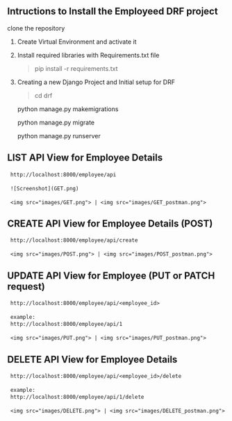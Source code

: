 ## Intructions to Install the Employeed DRF project

clone the repository


1. Create Virtual Environment and activate it

2. Install required libraries with Requirements.txt file
    > pip install -r requirements.txt

3. Creating a new Django Project and Initial setup for DRF
    > cd drf

    python manage.py makemigrations

    python manage.py migrate

    python manage.py runserver

## LIST API View for Employee Details
     http://localhost:8000/employee/api

     ![Screenshot](GET.png)

     <img src="images/GET.png"> | <img src="images/GET_postman.png">


## CREATE API View for Employee Details (POST)
     http://localhost:8000/employee/api/create

     <img src="images/POST.png"> | <img src="images/POST_postman.png">


## UPDATE API View for Employee (PUT or PATCH request)
     http://localhost:8000/employee/api/<employee_id>
     
     example:
     http://localhost:8000/employee/api/1

     <img src="images/PUT.png"> | <img src="images/PUT_postman.png">

## DELETE API View for Employee Details
     http://localhost:8000/employee/api/<employee_id>/delete

     example:
     http://localhost:8000/employee/api/1/delete

     <img src="images/DELETE.png"> | <img src="images/DELETE_postman.png">